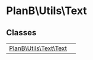 
                                                                                                                                            
    
# PlanB\Utils\Text



## Classes
| | |
| --- | --- |
| [PlanB\Utils\Text\Text](../../PlanB/Utils/Text/Text.md) |  |






                                                                                                                                                                                                                                                                                                                                                                                                            
    
                                                                                                                                                                                                                                                                             
                